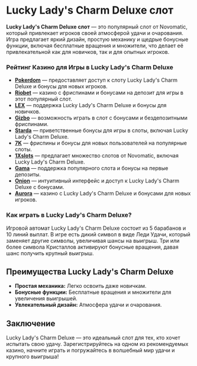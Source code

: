 # Lucky Lady's Charm Deluxe слот

**Lucky Lady's Charm Deluxe слот** — это популярный слот от Novomatic, который привлекает игроков своей атмосферой удачи и очарования. Игра предлагает яркий дизайн, простую механику и щедрые бонусные функции, включая бесплатные вращения и множители, что делает её привлекательной как для новичков, так и для опытных игроков.

### Рейтинг Казино для Игры в Lucky Lady's Charm Deluxe

- **[Pokerdom](https://brandplay.link/4k77v2yx)** — предоставляет доступ к слоту Lucky Lady's Charm Deluxe и бонусы для новых игроков.
- **[Riobet](https://brandplay.link/7xBLTPyj)** — казино с фриспинами и бонусами на депозит для игры в этот популярный слот.
- **[LEX](https://brandplay.link/zW4hdDFV)** — поддержка Lucky Lady's Charm Deluxe и бонусы для новичков.
- **[Gizbo](https://brandplay.link/bprXw4YV)** — возможность играть в слот с бонусами и бездепозитными фриспинами.
- **[Starda](https://brandplay.link/fB7xwRFL)** — приветственные бонусы для игры в слоты, включая Lucky Lady's Charm Deluxe.
- **[7K](https://brandplay.link/BvQyFShp)** — фриспины и бонусы для новых пользователей на популярные слоты.
- **[1Xslots](https://brandplay.link/hSB1khtr)** — предлагает множество слотов от Novomatic, включая Lucky Lady's Charm Deluxe.
- **[Gama](https://brandplay.link/j6NMKsDz)** — поддержка популярного слота и бонусы на первые депозиты.
- **[Onion](https://brandplay.link/zBGRVpQ9)** — интуитивный интерфейс и доступ к Lucky Lady's Charm Deluxe с бонусами.
- **[Aurora](https://10trafic-stat2.com/click/668546556bcc6313411604bd/6766/13032/subaccount)** — казино с Lucky Lady's Charm Deluxe и бонусами для новых игроков.

### Как играть в Lucky Lady's Charm Deluxe?

Игровой автомат Lucky Lady's Charm Deluxe состоит из 5 барабанов и 10 линий выплат. В игре есть дикий символ в виде Леди Удачи, который заменяет другие символы, увеличивая шансы на выигрыш. Три или более символа Кристаллов активируют бонусные вращения, давая шанс получить крупный выигрыш.

## Преимущества Lucky Lady's Charm Deluxe

- **Простая механика:** Легко освоить даже новичкам.
- **Бонусные функции:** Бесплатные вращения и множители для увеличения выигрышей.
- **Увлекательный дизайн:** Атмосфера удачи и очарования.

## Заключение

Lucky Lady's Charm Deluxe — это идеальный слот для тех, кто хочет испытать свою удачу. Зарегистрируйтесь на одном из рекомендуемых казино, начните играть и погружайтесь в волшебный мир удачи и крупного выигрыша!
